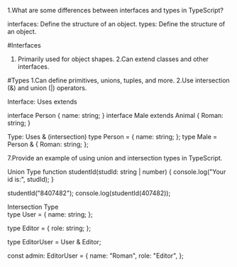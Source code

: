1.What are some differences between interfaces and types in TypeScript?

 interfaces: Define the structure of an object.
 types: Define the structure of an object.

#Interfaces
1. Primarily used for object shapes.
2.Can extend classes and other interfaces.

#Types
1.Can define primitives, unions, tuples, and more.
2.Use intersection (&) and union (|) operators.


Interface: Uses extends

interface Person { name: string; }
interface Male extends Animal { Roman: string; }


Type: Uses & (intersection)
type Person = { name: string; };
type Male = Person & { Roman: string; };

7.Provide an example of using union and intersection types in TypeScript.


Union Type
function studentId(studId: string | number) {
  console.log("Your id is:", studId);
}

studentId("8407482");
console.log(studentId(407482));



Intersection Type   
type User = {
  name: string;
};

type Editor = {
  role: string;
};

type EditorUser = User & Editor;

const admin: EditorUser = {
  name: "Roman",
  role: "Editor",
};